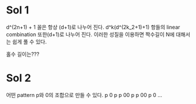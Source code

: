 # Sol 1

d^(2n+1) + 1 꼴은 항상 (d+1)로 나누어 진다.
d^k(d^(2k_2+1)+1) 항들의 linear combination 또한(d+1)로 나누어 진다.
이러한 성질을 이용하면 짝수길이 N에 대해서는 쉽게 풀 수 있다.

홀수 길이는???


# Sol 2

어떤 pattern p와 0의 조합으로 만들 수 있다.
p 0 p
p 00 p
p 00 p 0
...

